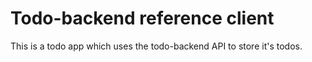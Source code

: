 # Todo-backend reference client

This is a todo app which uses the todo-backend API to store it's todos. 
